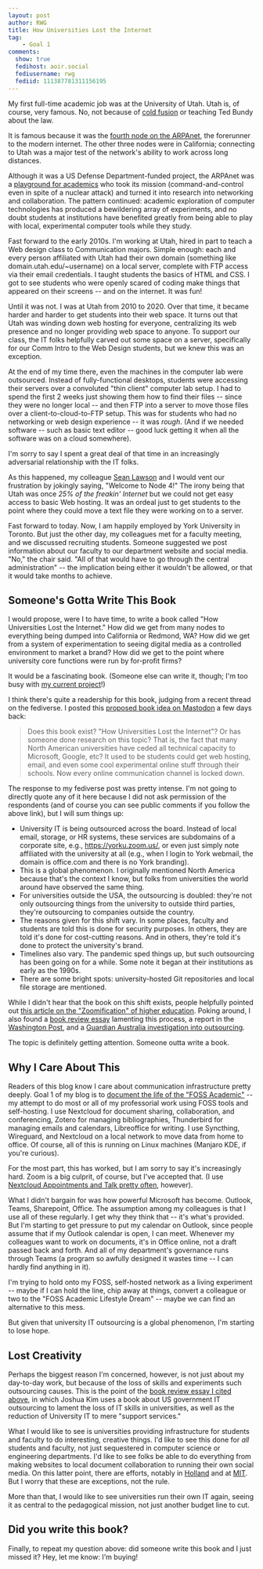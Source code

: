 ```yaml
---
layout: post
author: RWG
title: How Universities Lost the Internet
tag:
    - Goal 1
comments: 
  show: true
  fedihost: aoir.social
  fediusername: rwg
  fediid: 111387781311156195
---
```

My first full-time academic job was at the University of Utah. Utah is, of course, very famous. No, not because of [cold fusion](https://en.wikipedia.org/wiki/Stanley_Pons) or teaching Ted Bundy about the law.

It is famous because it was the [fourth node on the ARPAnet](https://it.utah.edu/node4/posts/2017/august/node4-history.php), the forerunner to the modern internet. The other three nodes were in California; connecting to Utah was a major test of the network's ability to work across long distances.

Although it was a US Defense Department-funded project, the ARPAnet was a [playground for academics](https://ieeexplore.ieee.org/document/5432117) who took its mission (command-and-control even in spite of a nuclear attack) and turned it into research into networking and collaboration. The pattern continued: academic exploration of computer technologies has produced a bewildering array of experiments, and no doubt students at institutions have benefited greatly from being able to play with local, experimental computer tools while they study.

Fast forward to the early 2010s. I'm working at Utah, hired in part to teach a Web design class to Communication majors. Simple enough: each and every person affiliated with Utah had their own domain (something like domain.utah.edu/~username) on a local server, complete with FTP access via their email credentials. I taught students the basics of HTML and CSS. I got to see students who were openly scared of coding make things that appeared on their screens -- and on the internet. It was fun!

Until it was not. I was at Utah from 2010 to 2020. Over that time, it became harder and harder to get students into their web space. It turns out that Utah was winding down web hosting for everyone, centralizing its web presence and no longer providing web space to anyone. To support our class, the IT folks helpfully carved out some space on a server, specifically for our Comm Intro to the Web Design students, but we knew this was an exception.

At the end of my time there, even the machines in the computer lab were outsourced. Instead of fully-functional desktops, students were accessing their servers over a convoluted "thin client" computer lab setup. I had to spend the first 2 weeks just showing them how to find their files -- since they were no longer local -- and then FTP into a server to move those files over a client-to-cloud-to-FTP setup. This was for students who had no networking or web design experience -- it was _rough_. (And if we needed software -- such as basic text editor -- good luck getting it when all the software was on a cloud somewhere).

I'm sorry to say I spent a great deal of that time in an increasingly adversarial relationship with the IT folks.

As this happened, my colleague [Sean Lawson](https://seanlawson.net) and I would vent our frustration by jokingly saying, "Welcome to Node 4!" The irony being that Utah was once _25% of the freakin' Internet_ but we could not get easy access to basic Web hosting. It was an ordeal just to get students to the point where they could move a text file they were working on to a server.

Fast forward to today. Now, I am happily employed by York University in Toronto. But just the other day, my colleagues met for a faculty meeting, and we discussed recruiting students. Someone suggested we post information about our faculty to our department website and social media. "No," the chair said. "All of that would have to go through the central administration" -- the implication being either it wouldn't be allowed, or that it would take months to achieve.

## Someone's Gotta Write This Book

I would propose, were I to have time, to write a book called "How Universities Lost the Internet." How did we get from many nodes to everything being dumped into California or Redmond, WA? How did we get from a system of experimentation to seeing digital media as a controlled environment to market a brand? How did we get to the point where university core functions were run by for-profit firms?

It would be a fascinating book. (Someone else can write it, though; I'm too busy with [my current project](/2023/08/17/OxfordUP.html)!)

<!-- more -->

I think there's quite a readership for this book, judging from a recent thread on the fediverse. I posted this [proposed book idea on Mastodon](https://aoir.social/@rwg/111308895829845440) a few days back:

> Does this book exist? "How Universities Lost the Internet"?
> Or has someone done research on this topic? That is, the fact that many North American universities have ceded all technical capacity to Microsoft, Google, etc?
> It used to be students could get web hosting, email, and even some cool experimental online stuff through their schools. Now every online communication channel is locked down.

The response to my fediverse post was pretty intense. I'm not going to directly quote any of it here because I did not ask permission of the respondents (and of course you can see public comments if you follow the above link), but I will sum things up:

* University IT is being outsourced across the board. Instead of local email, storage, or HR systems, these services are subdomains of a corporate site, e.g., https://yorku.zoom.us/, or even just simply note affiliated with the university at all (e.g., when I login to York webmail, the domain is office.com and there is no York branding).
* This is a global phenomenon. I originally mentioned North America because that's the context I know, but folks from universities the world around have observed the same thing.
* For universities outside the USA, the outsourcing is doubled: they're not only outsourcing things from the university to outside third parties, they're outsourcing to companies outside the country.
* The reasons given for this shift vary. In some places, faculty and students are told this is done for security purposes. In others, they are told it's done for cost-cutting reasons. And in others, they're told it's done to protect the university's brand.
* Timelines also vary. The pandemic sped things up, but such outsourcing has been going on for a while. Some note it began at their institutions as early as the 1990s.
* There are some bright spots: university-hosted Git repositories and local file storage are mentioned.

While I didn't hear that the book on this shift exists, people helpfully pointed out [this article on the "Zoomification" of higher education](https://arxiv.org/abs/2104.09462). Poking around, I also found a [book review essay](https://www.insidehighered.com/opinion/blogs/learning-innovation/2023/09/01/recoding-america-and-perils-outsourcing-it) lamenting this process, a report in the [Washington Post](https://www.washingtonpost.com/local/education/colleges-outsourcing-services/2021/01/07/c3f2ac6a-5135-11eb-bda4-615aaefd0555_story.html), and a [Guardian Australia investigation into outsourcing](https://www.theguardian.com/australia-news/2023/mar/07/australian-university-outsourcing-how-can-i-tell-if-my-online-course-is-being-run-by-a-third-party).

The topic is definitely getting attention. Someone outta write a book.

## Why I Care About This
Readers of this blog know I care about communication infrastructure pretty deeply. Goal 1 of my blog is to [document the life of the "FOSS Academic"](/2020/11/27/introduction.html) -- my attempt to do most or all of my professorial work using FOSS tools and self-hosting. I use Nextcloud for document sharing, collaboration, and conferencing, Zotero for managing bibliographies, Thunderbird for managing emails and calendars, Libreoffice for writing. I use Syncthing, Wireguard, and Nextcloud on a local network to move data from home to office. Of course, all of this is running on Linux machines (Manjaro KDE, if you're curious).

For the most part, this has worked, but I am sorry to say it's increasingly hard. Zoom is a big culprit, of course, but I've accepted that. (I use [Nextcloud Appointments and Talk pretty often](http://localhost:4000/2021/09/25/Appointments.html), however).

What I didn't bargain for was how powerful Microsoft has become. Outlook, Teams, Sharepoint, Office. The assumption among my colleagues is that I use all of these regularly. I get why they think that -- it's what's provided. But I'm starting to get pressure to put my calendar on Outlook, since people assume that if my Outlook calendar is open, I can meet. Whenever my colleagues want to work on documents, it's in Office online, not a draft passed back and forth. And all of my department's governance runs through Teams (a program so awfully designed it wastes time -- I can hardly find anything in it).

I'm trying to hold onto my FOSS, self-hosted network as a living experiment -- maybe if I can hold the line, chip away at things, convert a colleague or two to the "FOSS Academic Lifestyle Dream" -- maybe we can find an alternative to this mess.

But given that university IT outsourcing is a global phenomenon, I'm starting to lose hope.

## Lost Creativity

Perhaps the biggest reason I'm concerned, however, is not just about my day-to-day work, but because of the loss of skills and experiments such outsourcing causes. This is the point of the [book review essay I cited above](https://www.insidehighered.com/opinion/blogs/learning-innovation/2023/09/01/recoding-america-and-perils-outsourcing-it), in which Joshua Kim uses a book about US government IT outsourcing to lament the loss of IT skills in universities, as well as the reduction of University IT to mere "support services."

What I would like to see is universities providing infrastructure for students and faculty to do interesting, creative things. I'd like to see this done for _all_ students and faculty, not just sequestered in computer science or engineering departments. I'd like to see folks be able to do everything from making websites to local document collaboration to running their own social media. On this latter point, there are efforts, notably in [Holland](https://www.surf.nl/en/mastodon-pilot-for-research-and-education) and at [MIT](https://mastodon.mit.edu/about). But I worry that these are exceptions, not the rule.

More than that, I would like to see universities run their own IT again, seeing it as central to the pedagogical mission, not just another budget line to cut.

## Did you write this book?

Finally, to repeat my question above: did someone write this book and I just missed it? Hey, let me know: I'm buying!
